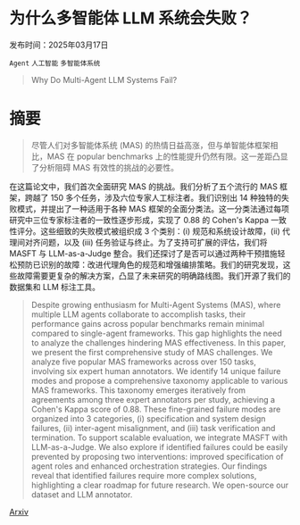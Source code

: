 # 为什么多智能体 LLM 系统会失败？

发布时间：2025年03月17日

`Agent` `人工智能` `多智能体系统`

> Why Do Multi-Agent LLM Systems Fail?

# 摘要

> 尽管人们对多智能体系统 (MAS) 的热情日益高涨，但与单智能体框架相比，MAS 在 popular benchmarks 上的性能提升仍然有限。这一差距凸显了分析阻碍 MAS 有效性的挑战的必要性。

在这篇论文中，我们首次全面研究 MAS 的挑战。我们分析了五个流行的 MAS 框架，跨越了 150 多个任务，涉及六位专家人工标注者。我们识别出 14 种独特的失败模式，并提出了一种适用于各种 MAS 框架的全面分类法。这一分类法通过每项研究中三位专家标注者的一致性逐步形成，实现了 0.88 的 Cohen's Kappa 一致性评分。这些细致的失败模式被组织成 3 个类别：(i) 规范和系统设计故障，(ii) 代理间对齐问题，以及 (iii) 任务验证与终止。为了支持可扩展的评估，我们将 MASFT 与 LLM-as-a-Judge 整合。我们还探讨了是否可以通过两种干预措施轻松预防已识别的故障：改进代理角色的规范和增强编排策略。我们的研究发现，这些故障需要更复杂的解决方案，凸显了未来研究的明确路线图。我们开源了我们的数据集和 LLM 标注工具。

> Despite growing enthusiasm for Multi-Agent Systems (MAS), where multiple LLM agents collaborate to accomplish tasks, their performance gains across popular benchmarks remain minimal compared to single-agent frameworks. This gap highlights the need to analyze the challenges hindering MAS effectiveness.
  In this paper, we present the first comprehensive study of MAS challenges. We analyze five popular MAS frameworks across over 150 tasks, involving six expert human annotators. We identify 14 unique failure modes and propose a comprehensive taxonomy applicable to various MAS frameworks. This taxonomy emerges iteratively from agreements among three expert annotators per study, achieving a Cohen's Kappa score of 0.88. These fine-grained failure modes are organized into 3 categories, (i) specification and system design failures, (ii) inter-agent misalignment, and (iii) task verification and termination. To support scalable evaluation, we integrate MASFT with LLM-as-a-Judge. We also explore if identified failures could be easily prevented by proposing two interventions: improved specification of agent roles and enhanced orchestration strategies. Our findings reveal that identified failures require more complex solutions, highlighting a clear roadmap for future research. We open-source our dataset and LLM annotator.

[Arxiv](https://arxiv.org/abs/2503.13657)